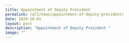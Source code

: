 ```yaml
---
title: Appointment of Deputy President
permalink: /all/news/appointment-of-deputy-president/
date: 2020-10-01
layout: post
description: "Appointment of Deputy President "
image: ""
---
```

